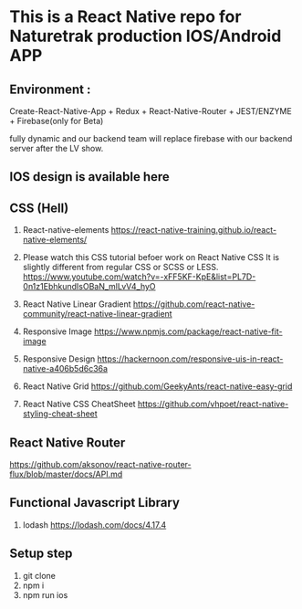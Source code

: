 # This is a React Native repo for Naturetrak production IOS/Android APP

## Environment :
Create-React-Native-App + Redux + React-Native-Router + JEST/ENZYME + Firebase(only for Beta)

fully dynamic and our backend team will replace firebase with our backend server after the LV show.



## IOS design is available here
   

## CSS (Hell)

1. React-native-elements
https://react-native-training.github.io/react-native-elements/

2. Please watch this CSS tutorial befoer work on React Native CSS
   It is slightly different from regular CSS or SCSS or LESS.
   https://www.youtube.com/watch?v=-xFF5KF-KpE&list=PL7D-0n1z1EbhkundIsOBaN_mlLvV4_hyO

3. React Native Linear Gradient
   https://github.com/react-native-community/react-native-linear-gradient
   
4. Responsive Image
   https://www.npmjs.com/package/react-native-fit-image
   
5. Responsive Design 
   https://hackernoon.com/responsive-uis-in-react-native-a406b5d6c36a
   
6. React Native Grid
   https://github.com/GeekyAnts/react-native-easy-grid
   
7. React Native CSS CheatSheet
   https://github.com/vhpoet/react-native-styling-cheat-sheet


## React Native Router
   https://github.com/aksonov/react-native-router-flux/blob/master/docs/API.md

## Functional Javascript Library
1. lodash
https://lodash.com/docs/4.17.4



## Setup step
1. git clone
2. npm i
3. npm run ios
